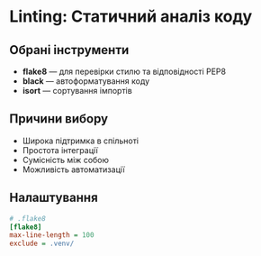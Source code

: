 # Linting: Статичний аналіз коду

## Обрані інструменти
- **flake8** — для перевірки стилю та відповідності PEP8
- **black** — автоформатування коду
- **isort** — сортування імпортів

## Причини вибору
- Широка підтримка в спільноті
- Простота інтеграції
- Сумісність між собою
- Можливість автоматизації

## Налаштування
```ini
# .flake8
[flake8]
max-line-length = 100
exclude = .venv/
